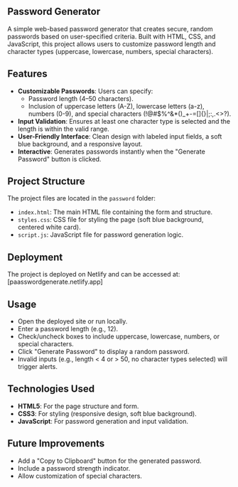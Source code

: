 ## Password Generator
 A simple web-based password generator that creates secure, random passwords based on user-specified criteria. Built with HTML, CSS, and JavaScript, this project allows users to customize password length and character types (uppercase, lowercase, numbers, special characters).

 ## Features
 - **Customizable Passwords**: Users can specify:
   - Password length (4–50 characters).
   - Inclusion of uppercase letters (A-Z), lowercase letters (a-z), numbers (0-9), and special characters (!@#$%^&*()_+-=[]{}|;:,.<>?).
 - **Input Validation**: Ensures at least one character type is selected and the length is within the valid range.
 - **User-Friendly Interface**: Clean design with labeled input fields, a soft blue background, and a responsive layout.
 - **Interactive**: Generates passwords instantly when the "Generate Password" button is clicked.

 ## Project Structure
 The project files are located in the `password` folder:
 - `index.html`: The main HTML file containing the form and structure.
 - `styles.css`: CSS file for styling the page (soft blue background, centered white card).
 - `script.js`: JavaScript file for password generation logic.


 ## Deployment
 The project is deployed on Netlify and can be accessed at: [paasswordgenerate.netlify.app]

 ## Usage
 - Open the deployed site or run locally.
 - Enter a password length (e.g., 12).
 - Check/uncheck boxes to include uppercase, lowercase, numbers, or special characters.
 - Click "Generate Password" to display a random password.
 - Invalid inputs (e.g., length < 4 or > 50, no character types selected) will trigger alerts.

 ## Technologies Used
 - **HTML5**: For the page structure and form.
 - **CSS3**: For styling (responsive design, soft blue background).
 - **JavaScript**: For password generation and input validation.

 ## Future Improvements
 - Add a "Copy to Clipboard" button for the generated password.
 - Include a password strength indicator.
 - Allow customization of special characters.

